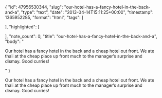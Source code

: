 {
  "id": 47956530344,
  "slug": "our-hotel-has-a-fancy-hotel-in-the-back-and-a",
  "type": "text",
  "date": "2013-04-14T15:11:25+00:00",
  "timestamp": 1365952285,
  "format": "html",
  "tags": [

  ],
  "highlighted": [

  ],
  "note_count": 0,
  "title": "our-hotel-has-a-fancy-hotel-in-the-back-and-a",
  "body": "<p>Our hotel has a fancy hotel in the back and a cheap hotel out front. We ate thali at the cheap place up front much to the manager&rsquo;s surprise and dismay. Good curries!</p>"
}

<p>Our hotel has a fancy hotel in the back and a cheap hotel out front. We ate thali at the cheap place up front much to the manager&rsquo;s surprise and dismay. Good curries!</p>